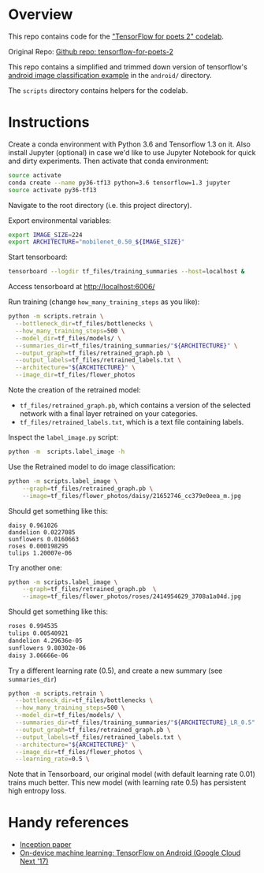 # Overview

This repo contains code for the
["TensorFlow for poets 2" codelab](https://codelabs.developers.google.com/codelabs/tensorflow-for-poets-2).

Original Repo:
[Github repo: tensorflow-for-poets-2](https://github.com/googlecodelabs/tensorflow-for-poets-2)

This repo contains a simplified and trimmed down version of tensorflow's
[android image classification example](https://github.com/tensorflow/tensorflow/tree/master/tensorflow/examples/android)
in the `android/` directory.

The `scripts` directory contains helpers for the codelab.

# Instructions

Create a conda environment with Python 3.6 and Tensorflow 1.3 on it. Also install Jupyter (optional) in case
we'd like to use Jupyter Notebook for quick and dirty experiments. Then activate that conda environment:

```bash
source activate
conda create --name py36-tf13 python=3.6 tensorflow=1.3 jupyter
source activate py36-tf13 
```

Navigate to the root directory (i.e. this project directory).

Export environmental variables:

```bash
export IMAGE_SIZE=224
export ARCHITECTURE="mobilenet_0.50_${IMAGE_SIZE}"
```

Start tensorboard:

```bash
tensorboard --logdir tf_files/training_summaries --host=localhost &
```

Access tensorboard at [http://localhost:6006/](http://localhost:6006/)

Run training (change `how_many_training_steps` as you like):

```bash
python -m scripts.retrain \
  --bottleneck_dir=tf_files/bottlenecks \
  --how_many_training_steps=500 \
  --model_dir=tf_files/models/ \
  --summaries_dir=tf_files/training_summaries/"${ARCHITECTURE}" \
  --output_graph=tf_files/retrained_graph.pb \
  --output_labels=tf_files/retrained_labels.txt \
  --architecture="${ARCHITECTURE}" \
  --image_dir=tf_files/flower_photos
```

Note the creation of the retrained model:

- `tf_files/retrained_graph.pb`, which contains a version of the selected network with a final layer retrained on your categories.
- `tf_files/retrained_labels.txt`, which is a text file containing labels.

Inspect the `label_image.py` script:

```bash
python -m  scripts.label_image -h
```

Use the Retrained model to do image classification:

```bash
python -m scripts.label_image \
    --graph=tf_files/retrained_graph.pb \
    --image=tf_files/flower_photos/daisy/21652746_cc379e0eea_m.jpg
```

Should get something like this:

```
daisy 0.961026
dandelion 0.0227085
sunflowers 0.0160663
roses 0.000198295
tulips 1.20007e-06
```

Try another one:

```bash
python -m scripts.label_image \
    --graph=tf_files/retrained_graph.pb  \
    --image=tf_files/flower_photos/roses/2414954629_3708a1a04d.jpg 
```

Should get something like this:

```bash
roses 0.994535
tulips 0.00540921
dandelion 4.29636e-05
sunflowers 9.80302e-06
daisy 3.06666e-06
```

Try a different learning rate (0.5), and create a new summary (see `summaries_dir`)

```bash
python -m scripts.retrain \
  --bottleneck_dir=tf_files/bottlenecks \
  --how_many_training_steps=500 \
  --model_dir=tf_files/models/ \
  --summaries_dir=tf_files/training_summaries/"${ARCHITECTURE}_LR_0.5" \
  --output_graph=tf_files/retrained_graph.pb \
  --output_labels=tf_files/retrained_labels.txt \
  --architecture="${ARCHITECTURE}" \
  --image_dir=tf_files/flower_photos \
  --learning_rate=0.5 \
```

Note that in Tensorboard, our original model (with default learning rate 0.01) trains much better.
This new model (with learning rate 0.5) has persistent high entropy loss.

# Handy references

- [Inception paper](http://www.cs.unc.edu/~wliu/papers/GoogLeNet.pdf)
- [On-device machine learning: TensorFlow on Android (Google Cloud Next '17)](https://www.youtube.com/watch?v=EnFyneRScQ8&feature=youtu.be&t=4m17s)